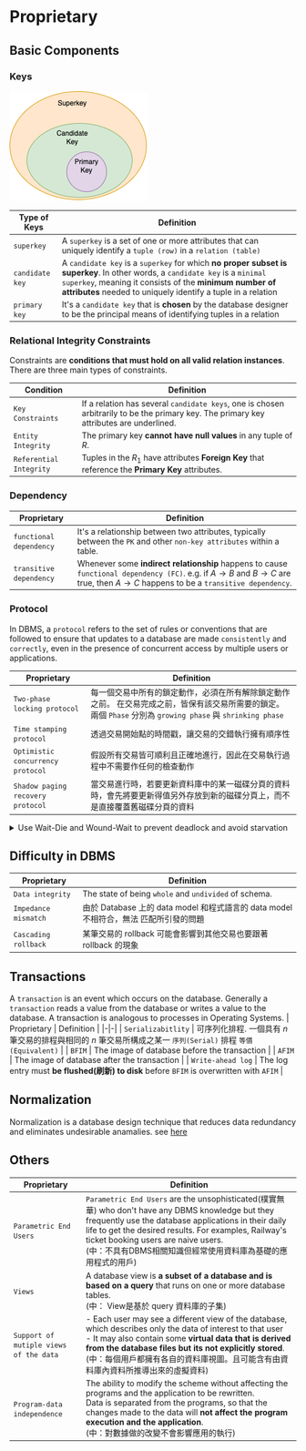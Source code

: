 # Proprietary 
## Basic Components
### Keys
![keys](../assets/keys.png)

| Type of Keys | Definition |
|-|-| 
| `superkey` | A `superkey` is a set of one or more attributes that can uniquely identify a `tuple (row)` in a `relation (table)` |
| `candidate key` | A `candidate key` is a `superkey` for which **no proper subset is superkey**. In other words, a `candidate key` is a `minimal superkey`, meaning it consists of the **minimum number of attributes** needed to uniquely identify a tuple in a relation |
| `primary key` | It's a `candidate key` that is **chosen** by the database designer to be the principal means of identifying tuples in a relation |

### Relational Integrity Constraints
Constraints are **conditions that must hold on all valid relation instances**. There are three main types of constraints.

| Condition | Definition |
|-|-|
| `Key Constraints` | If a relation has several `candidate keys`, one is chosen arbitrarily to be the primary key. The primary key attributes are underlined. |
| `Entity Integrity` | The primary key **cannot have null values** in any tuple of $R$. |
| `Referential Integrity` | Tuples in the $R_1$ have attributes **Foreign Key** that reference the **Primary Key** attributes. |

### Dependency
| Proprietary | Definition |
|-|-|
| `functional dependency` |  It's a relationship between two attributes, typically between the `PK` and other `non-key attributes` within a table. |
| `transitive dependency` | Whenever some **indirect relationship** happens to cause `functional dependency (FC)`. e.g. if $A \rightarrow B$ and $B \rightarrow C$ are true, then $A \rightarrow C$ happens to be a `transitive dependency`.  |

### Protocol
In DBMS, a `protocol` refers to the set of rules or conventions that are followed to ensure that updates to a database are made `consistently` and `correctly`, even in the presence of concurrent access by multiple users or applications.

| Proprietary | Definition |
|-|-|
| `Two-phase locking protocol` | 每一個交易中所有的鎖定動作，必須在所有解除鎖定動作之前。 在交易完成之前，皆保有該交易所需要的鎖定。 兩個 `Phase` 分別為 `growing phase` 與 `shrinking phase` |
| `Time stamping protocol` | 透過交易開始點的時間戳，讓交易的交錯執行擁有順序性 |
| `Optimistic concurrency protocol` | 假設所有交易皆可順利且正確地進行，因此在交易執行過程中不需要作任何的檢查動作 |
| `Shadow paging recovery protocol` | 當交易進行時，若要更新資料庫中的某一磁碟分頁的資料時，會先將要更新得值另外存放到新的磁碟分頁上，而不是直接覆蓋舊磁碟分頁的資料 |

<details><summary>Use Wait-Die and Wound-Wait to prevent deadlock and avoid starvation </summary>

#### Use `Wait-die` and `Wound-wait` to prevent `deadlock` and avoid `starvation`
| Proprietary | Definition |
|-|-|
| `Deadlock` | It's an undesired situation in which two or more transactions have to wait indefinitely for each other in order to get terminated, but none of the transactions is willing to give up the allocated CPU and memory resources that the other one needs. |
| `Starvation` | `Starvation` occurs if a process is `indefinitely postponed`. This may happen if the process requires a resource for execution that it is never alloted or if the process is never provided the processor for some reason. |
| `Wait-Die` | 較早進入的交易可等待，較晚進入的交易被撤回。 <br> 假設 ${TS}_1 < {TS}_2$，表示 ${TS}_1$ 是發生在 ${TS}_2$ 之前，那麼當 ${TS}_1$ 要使用 ${TS}_2$ 已經鎖定的資料時，則允許 ${TS}_1$ 繼續等待。 相反的，假設 ${TS}_2$ 要 ${TS}_1$ 已經鎖定的資料時，則 $TS_2$ 必須立即中止執行而死亡，之後再以相同的交易時間戳重新啟動執行以避免`Starvation`問題產生。 |
| `Wound-Wait` | 較早進入的交易可搶較晚進入交易之資源，而較晚進入的交易則需等待。 <br>  假設 ${TS}_1 < {TS}_2$，表示 ${TS}_1$ 是發生在 ${TS}_2$ 之前。則 ${TS}_1$ 要使用 ${TS}_2$ 鎖定的資料時，則${TS}_2$ 必須立即中止執行，而後再以相同時間戳重新啟動執行，從而避免 `Starvation` 產生。相反地，假設 ${TS}_2$ 要使用 ${TS}_1$ 已經鎖定的資料時，則 ${TS_2}$ 必須繼續等待 |
</details>

## Difficulty in DBMS
| Proprietary | Definition |
|-|-|
| `Data integrity` | The state of being `whole` and `undivided` of schema. |
| `Impedance mismatch` | 由於 Database 上的 data model 和程式語言的 data model 不相符合，無法 匹配所引發的問題 |
| `Cascading rollback` | 某筆交易的 rollback 可能會影響到其他交易也要跟著 rollback 的現象 |


## Transactions
A `transaction` is an event which occurs on the database. Generally a `transaction` reads a value from the database or writes a value to the database. A transaction is analogous to processes in Operating Systems.
| Proprietary | Definition |
|-|-|
| `Serializabitlity` | 可序列化排程. 一個具有 $n$ 筆交易的排程與相同的 $n$ 筆交易所構成之某一 `序列(Serial)` 排程 `等價(Equivalent)` |
| `BFIM` | The image of database before the transaction |
| `AFIM` | The image of database after the transaction |
| `Write-ahead log` | The log entry must **be flushed(刷新) to disk** before `BFIM` is overwritten with `AFIM` |

## Normalization
Normalization is a database design technique that reduces data redundancy and eliminates undesirable anamalies. see [here](./normalization/)

## Others
| Proprietary | Definition |
|-|-|
| `Parametric End Users` | `Parametric End Users` are the unsophisticated(樸實無華) who don't have any DBMS knowledge but they frequently use the database applications in their daily life to get the desired results. For examples, Railway's ticket booking users are naive users. </br>(中：不具有DBMS相關知識但經常使用資料庫為基礎的應用程式的用戶) |
| `Views` | A database view is **a subset of a database and is based on a query** that runs on one or more database tables. </br> (中： View是基於 query 資料庫的子集) |
| `Support of mutiple views of the data` | - Each user may see a different view of the database, which describes only the data of interest to that user </br> - It may also contain some **virtual data that is derived from the database files but its not explicitly stored**. </br> (中：每個用戶都擁有各自的資料庫視圖。且可能含有由資料庫內資料所推導出來的虛擬資料) |
| `Program-data independence` | The ability to modify the scheme without affecting the programs and the application to be rewritten. </br> Data is separated from the programs, so that the changes made to the data will **not affect the program execution and the application**. </br> (中：對數據做的改變不會影響應用的執行) |
